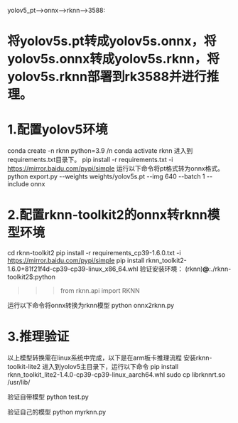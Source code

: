 yolov5_pt-->onnx-->rknn-->3588:
# 将yolov5s.pt转成yolov5s.onnx，将yolov5s.onnx转成yolov5s.rknn，将yolov5s.rknn部署到rk3588并进行推理。
# 1.配置yolov5环境
conda create -n rknn python=3.9 /n
conda activate rknn
进入到requirements.txt目录下。
pip install -r requirements.txt -i https://mirror.baidu.com/pypi/simple
运行以下命令将pt格式转为onnx格式。
python export.py --weights weights/yolov5s.pt --img 640 --batch 1 --include onnx

# 2.配置rknn-toolkit2的onnx转rknn模型环境
cd rknn-toolkit2
pip install -r requirements_cp39-1.6.0.txt -i https://mirror.baidu.com/pypi/simple
pip install rknn_toolkit2-1.6.0+81f21f4d-cp39-cp39-linux_x86_64.whl
验证安装环境：
(rknn)**@**:./rknn-toolkit2$:python
>>>from rknn.api import RKNN
>>>
运行以下命令将onnx转换为rknn模型 
python onnx2rknn.py

# 3.推理验证
以上模型转换需在linux系统中完成，以下是在arm板卡推理流程
安装rknn-toolkit-lite2
进入到yolov5主目录下，运行以下命令
pip install rknn_toolkit_lite2-1.4.0-cp39-cp39-linux_aarch64.whl
sudo cp librknnrt.so /usr/lib/

验证自带模型
python test.py

验证自己的模型
python myrknn.py

